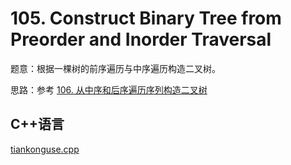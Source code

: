# 105. Construct Binary Tree from Preorder and Inorder Traversal  

题意：根据一棵树的前序遍历与中序遍历构造二叉树。  


思路：参考 [106. 从中序和后序遍历序列构造二叉树](../00106-construct-binary-tree-from-inorder-and-postorder-traversal/)


## C++语言  

[tiankonguse.cpp](./tiankonguse.cpp)
